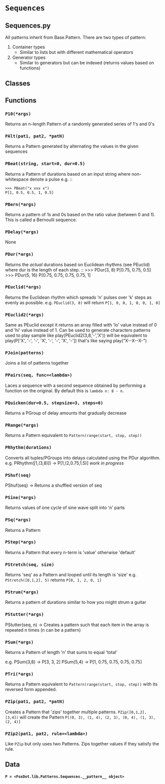 # `Sequences`

Sequences.py
------------
All patterns inherit from Base.Pattern. There are two types of pattern:

1. Container types
    * Similar to lists but with different mathematical operators
2. Generator types
    * Similar to generators but can be indexed (returns values based on functions)

## Classes

## Functions

### `P10(*args)`

Returns an n-length Pattern of a randomly generated series of 1's and 0's 

### `PAlt(pat1, pat2, *patN)`

Returns a Pattern generated by alternating the values in the given sequences 

### `PBeat(string, start=0, dur=0.5)`

Returns a Pattern of durations based on an input string where
non-whitespace denote a pulse e.g.
::

    >>> PBeat("x xxx x")
    P[1, 0.5, 0.5, 1, 0.5]

### `PBern(*args)`

Returns a pattern of 1s and 0s based on the ratio value (between 0 and 1).
This is called a Bernoulli sequence. 

### `PDelay(*args)`

None

### `PDur(*args)`

Returns the *actual* durations based on Euclidean rhythms (see PEuclid) where dur
is the length of each step.
::
    >>> PDur(3, 8)
    P[0.75, 0.75, 0.5]
    >>> PDur(5, 16)
    P[0.75, 0.75, 0.75, 0.75, 1]

### `PEuclid(*args)`

Returns the Euclidean rhythm which spreads 'n' pulses over 'k' steps as evenly as possible.
e.g. `PEuclid(3, 8)` will return `P[1, 0, 0, 1, 0, 0, 1, 0]` 

### `PEuclid2(*args)`

Same as PEuclid except it returns an array filled with 'lo' value instead of 0
and 'hi' value instead of 1. Can be used to generate characters patterns used to
play sample like play(PEuclid2(3,8,'-','X')) will be equivalent to
play(P['X', '-', '-', 'X', '-', '-', 'X', '-'])
that's like saying play("X--X--X-")

### `PJoin(patterns)`

Joins a list of patterns together 

### `PPairs(seq, func=<lambda>)`

Laces a sequence with a second sequence obtained
by performing a function on the original. By default this is
`lambda n: 8 - n`. 

### `PQuicken(dur=0.5, stepsize=3, steps=6)`

Returns a PGroup of delay amounts that gradually decrease 

### `PRange(*args)`

Returns a Pattern equivalent to ``Pattern(range(start, stop, step))`` 

### `PRhythm(durations)`

Converts all tuples/PGroups into delays calculated using the PDur algorithm.
e.g.
    PRhythm([1,(3,8)]) -> P[1,(2,0.75,1.5)]
*work in progress*

### `PShuf(seq)`

PShuf(seq) -> Returns a shuffled version of seq

### `PSine(*args)`

Returns values of one cycle of sine wave split into 'n' parts 

### `PSq(*args)`

Returns a Pattern 

### `PStep(*args)`

Returns a Pattern that every n-term is 'value' otherwise 'default' 

### `PStretch(seq, size)`

Returns 'seq' as a Pattern and looped until its length is 'size'
e.g. `PStretch([0,1,2], 5)` returns `P[0, 1, 2, 0, 1]` 

### `PStrum(*args)`

Returns a pattern of durations similar to how you might strum a guitar 

### `PStutter(*args)`

PStutter(seq, n) -> Creates a pattern such that each item in the array is repeated n times (n can be a pattern) 

### `PSum(*args)`

Returns a Pattern of length 'n' that sums to equal 'total'

e.g. PSum(3,8) -> P[3, 3, 2]
     PSum(5,4) -> P[1, 0.75, 0.75, 0.75, 0.75]

### `PTri(*args)`

Returns a Pattern equivalent to ``Pattern(range(start, stop, step))`` with its reversed form
appended.

### `PZip(pat1, pat2, *patN)`

Creates a Pattern that 'zips' together multiple patterns. `PZip([0,1,2], [3,4])`
will create the Pattern `P[(0, 3), (1, 4), (2, 3), (0, 4), (1, 3), (2, 4)]` 

### `PZip2(pat1, pat2, rule=<lambda>)`

Like `PZip` but only uses two Patterns. Zips together values if they satisfy the rule. 

## Data

#### `P = <FoxDot.lib.Patterns.Sequences.__pattern__ object>`

